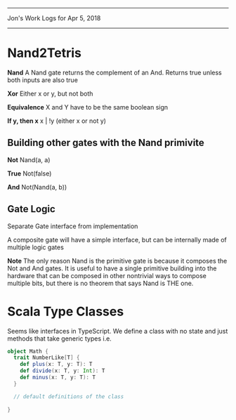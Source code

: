 *****************************************************************

Jon's Work Logs for Apr 5, 2018

*****************************************************************

# Nand2Tetris

**Nand** A Nand gate returns the complement of an And. Returns true unless both inputs are also true

**Xor** Either x or y, but not both

**Equivalence** X and Y have to be the same boolean sign

**If y, then x** x | !y (either x or not y)

## Building other gates with the Nand primivite

**Not** Nand(a, a)

**True** Not(false)

**And** Not(Nand(a, b))

## Gate Logic

Separate Gate interface from implementation

A composite gate will have a simple interface, but can be internally made of multiple logic gates

**Note** The only reason Nand is the primitive gate is because it composes the Not and And gates.  It is useful to have a single
primitive building into the hardware that can be composed in other nontrivial ways to compose multiple bits, but there is no theorem that says Nand is THE one.

# Scala Type Classes

Seems like interfaces in TypeScript.  We define a class with no state and just methods that take generic types
i.e.
```scala
object Math {
  trait NumberLike[T] {
    def plus(x: T, y: T): T
    def divide(x: T, y: Int): T
    def minus(x: T, y: T): T
  }

  // default definitions of the class
  
}
```